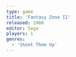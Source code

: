 ```yaml
---
type: game
title: 'Fantasy Zone II'
released: 1988
editor: Sega
players: 1
genres:
  - 'Shoot Them Up'
---
```


